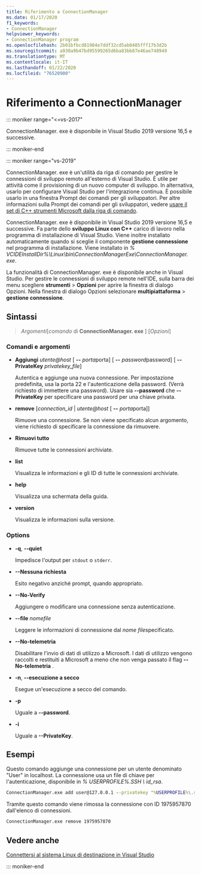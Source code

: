 ```yaml
---
title: Riferimento a ConnectionManager
ms.date: 01/17/2020
f1_keywords:
- ConnectionManager
helpviewer_keywords:
- ConnectionManager program
ms.openlocfilehash: 2b01bfbcd81984e7ddf32cd5ab0485fff17b3d2b
ms.sourcegitcommit: a930a9b47bd95599265d6ba83bb87e46ae748949
ms.translationtype: MT
ms.contentlocale: it-IT
ms.lasthandoff: 01/22/2020
ms.locfileid: "76520900"
---
```

# <a name="connectionmanager-reference"></a>Riferimento a ConnectionManager

::: moniker range="<=vs-2017"

ConnectionManager. exe è disponibile in Visual Studio 2019 versione 16,5 e successive.

::: moniker-end

::: moniker range="vs-2019"

ConnectionManager. exe è un'utilità da riga di comando per gestire le connessioni di sviluppo remoto all'esterno di Visual Studio. È utile per attività come il provisioning di un nuovo computer di sviluppo. In alternativa, usarlo per configurare Visual Studio per l'integrazione continua. È possibile usarlo in una finestra Prompt dei comandi per gli sviluppatori. Per altre informazioni sulla Prompt dei comandi per gli sviluppatori, vedere [usare il set di C++ strumenti Microsoft dalla riga di comando](..\build\building-on-the-command-line.md).

ConnectionManager. exe è disponibile in Visual Studio 2019 versione 16,5 e successive. Fa parte dello **sviluppo Linux con C++**  carico di lavoro nella programma di installazione di Visual Studio. Viene inoltre installato automaticamente quando si sceglie il componente **gestione connessione** nel programma di installazione. Viene installato in *% VCIDEInstallDir%\\Linux\\bin\\ConnectionManagerExe\\ConnectionManager. exe*.

La funzionalità di ConnectionManager. exe è disponibile anche in Visual Studio. Per gestire le connessioni di sviluppo remote nell'IDE, sulla barra dei menu scegliere **strumenti** > **Opzioni** per aprire la finestra di dialogo Opzioni. Nella finestra di dialogo Opzioni selezionare **multipiattaforma** > **gestione connessione**.

## <a name="syntax"></a>Sintassi

> *Argomenti*\[*comando* di **ConnectionManager. exe** ] \[*Opzioni*]

### <a name="commands-and-arguments"></a>Comandi e argomenti

- **Aggiungi** *utente\@host* \[ **--** *porta*porta] \[ **--** *password*password] \[ **--PrivateKey** *privatekey_file*]

  Autentica e aggiunge una nuova connessione. Per impostazione predefinita, usa la porta 22 e l'autenticazione della password. (Verrà richiesto di immettere una password). Usare sia **--password** che **--PrivateKey** per specificare una password per una chiave privata.

- **remove** \[*connection_id* \| *utente\@host* \[ **--** *porta*porta]]

  Rimuove una connessione. Se non viene specificato alcun argomento, viene richiesto di specificare la connessione da rimuovere.

- **Rimuovi tutto**

  Rimuove tutte le connessioni archiviate.

- **list**

  Visualizza le informazioni e gli ID di tutte le connessioni archiviate.

- **help**

  Visualizza una schermata della guida.

- **version**

  Visualizza le informazioni sulla versione.

### <a name="options"></a>Options

- **-q**, **--quiet**

  Impedisce l'output per `stdout` o `stderr`.

- **--Nessuna richiesta**

  Esito negativo anziché prompt, quando appropriato.

- **--No-Verify**

  Aggiungere o modificare una connessione senza autenticazione.

- **--file** *nomefile*

  Leggere le informazioni di connessione dal *nome file*specificato.

- **--No-telemetria**

  Disabilitare l'invio di dati di utilizzo a Microsoft. I dati di utilizzo vengono raccolti e restituiti a Microsoft a meno che non venga passato il flag **--No-telemetria** .  

- **-n**, **--esecuzione a secco**

  Esegue un'esecuzione a secco del comando.

- **-p**

  Uguale a **--password**.

- **-i**

  Uguale a **--PrivateKey**.

## <a name="examples"></a>Esempi

Questo comando aggiunge una connessione per un utente denominato "User" in localhost. La connessione usa un file di chiave per l'autenticazione, disponibile in *% USERPROFILE%\.SSH \ id_rsa*.

```cmd
ConnectionManager.exe add user@127.0.0.1 --privatekey "%USERPROFILE%\.ssh\id_rsa"
```

Tramite questo comando viene rimossa la connessione con ID 1975957870 dall'elenco di connessioni.

```cmd
ConnectionManager.exe remove 1975957870
```

## <a name="see-also"></a>Vedere anche

[Connettersi al sistema Linux di destinazione in Visual Studio](connect-to-your-remote-linux-computer.md)

::: moniker-end
